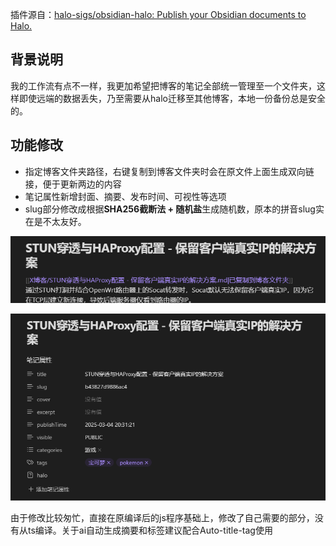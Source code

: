 插件源自：[halo-sigs/obsidian-halo: Publish your Obsidian documents to Halo.](https://github.com/halo-sigs/obsidian-halo)

## 背景说明

我的工作流有点不一样，我更加希望把博客的笔记全部统一管理至一个文件夹，这样即使远端的数据丢失，乃至需要从halo迁移至其他博客，本地一份备份总是安全的。

## 功能修改

- 指定博客文件夹路径，右键复制到博客文件夹时会在原文件上面生成双向链接，便于更新两边的内容
- 笔记属性新增封面、摘要、发布时间、可视性等选项
- slug部分修改成根据**SHA256截断法 + 随机盐**生成随机数，原本的拼音slug实在是不太友好。

![image-20250305211155229](image\image-20250305211155229.png)

![image-20250305210938277](image\image-20250305210938277.png)

由于修改比较匆忙，直接在原编译后的js程序基础上，修改了自己需要的部分，没有从ts编译。关于ai自动生成摘要和标签建议配合Auto-title-tag使用

